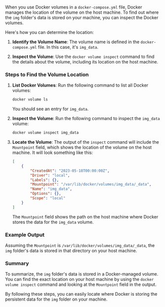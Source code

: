When you use Docker volumes in a `docker-compose.yml` file, Docker manages the location of the volume on the host machine. To find out where the `img` folder's data is stored on your machine, you can inspect the Docker volumes.

Here's how you can determine the location:

1. **Identify the Volume Name**:
   The volume name is defined in the `docker-compose.yml` file. In this case, it's `img_data`.

2. **Inspect the Volume**:
   Use the `docker volume inspect` command to find the details about the volume, including its location on the host machine.

### Steps to Find the Volume Location

1. **List Docker Volumes**:
   Run the following command to list all Docker volumes:

   ```sh
   docker volume ls
   ```

   You should see an entry for `img_data`.

2. **Inspect the Volume**:
   Run the following command to inspect the `img_data` volume:

   ```sh
   docker volume inspect img_data
   ```

3. **Locate the Volume**:
   The output of the `inspect` command will include the `Mountpoint` field, which shows the location of the volume on the host machine. It will look something like this:

   ```json
   [
       {
           "CreatedAt": "2023-05-18T00:00:00Z",
           "Driver": "local",
           "Labels": {},
           "Mountpoint": "/var/lib/docker/volumes/img_data/_data",
           "Name": "img_data",
           "Options": {},
           "Scope": "local"
       }
   ]
   ```

   The `Mountpoint` field shows the path on the host machine where Docker stores the data for the `img_data` volume.

### Example Output

Assuming the `Mountpoint` is `/var/lib/docker/volumes/img_data/_data`, the `img` folder's data is stored in that directory on your host machine.

### Summary

To summarize, the `img` folder's data is stored in a Docker-managed volume. You can find the exact location on your host machine by using the `docker volume inspect` command and looking at the `Mountpoint` field in the output.

By following these steps, you can easily locate where Docker is storing the persistent data for the `img` folder on your machine.